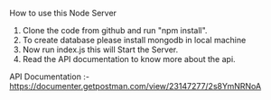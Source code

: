 How to use this Node Server
 
1. Clone the code from github and run "npm install".
2. To create database please install mongodb in local machine
3. Now run index.js this will Start the Server.
4. Read the API documentation to know more about the api.


API Documentation :-
   https://documenter.getpostman.com/view/23147277/2s8YmNRNoA

